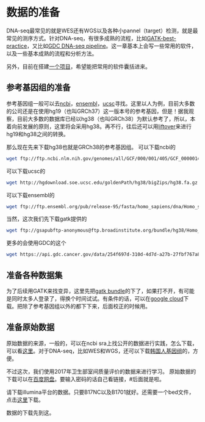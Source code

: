 # 数据的准备

DNA-seq最常见的就是WES还有WGS以及各种小pannel（target）检测，就是最常见的测序方式。针对DNA-seq，有很多成熟的流程，比如[GATK-best-practice](https://software.broadinstitute.org/gatk/best-practices/workflow?id=11145)，又比如[GDC DNA-seq pipeline](https://docs.gdc.cancer.gov/Data/Bioinformatics_Pipelines/DNA_Seq_Variant_Calling_Pipeline/)。这一章基本上会写一些常用的软件，以及一些基本成熟的流程和分析方法。

另外，目前在搭建[一个项目](https://github.com/pzweuj/DNApipeline)，希望能把常用的软件囊括进来。

## 参考基因组的准备
参考基因组一般可以去[ncbi](https://www.ncbi.nlm.nih.gov/)，[ensembl](http://www.ensembl.org/index.html)，[ucsc](http://www.genomaize.org/)寻找。这里以人为例，目前大多数的公司还是在使用hg19（也叫GRCh37）这一版本号的参考基因，但是！据我观察，目前大多数的数据库已经以hg38（也叫GRCh38）为默认参考了，所以，本着向前发展的原则，这里将会采用hg38。再不行，往后还可以用[liftover](http://www.genomaize.org/cgi-bin/hgLiftOver)来进行hg19和hg38之间的转换。

那么现在先来下载hg38也就是GRCh38的参考基因组。
可以下载ncbi的
```bash
wget ftp://ftp.ncbi.nlm.nih.gov/genomes/all/GCF/000/001/405/GCF_000001405.38_GRCh38.p12/GCF_000001405.38_GRCh38.p12_genomic.fna.gz
```

可以下载ucsc的
```bash
wget http://hgdownload.soe.ucsc.edu/goldenPath/hg38/bigZips/hg38.fa.gz
```

可以下载ensembl的
```bash
wget ftp://ftp.ensembl.org/pub/release-95/fasta/homo_sapiens/dna/Homo_sapiens.GRCh38.dna.primary_assembly.fa.gz
```

当然，这次我们先下载gatk提供的
```bash
wget ftp://gsapubftp-anonymous@ftp.broadinstitute.org/bundle/hg38/Homo_sapiens_assembly38.fasta.gz
```

更多的会使用GDC的这个
```bash
wget https://api.gdc.cancer.gov/data/254f697d-310d-4d7d-a27b-27fbf767a834
```

## 准备各种数据集
为了后续用GATK来找变异，这里先把[gatk bundle](ftp://gsapubftp-anonymous@ftp.broadinstitute.org/bundle/)的下了，如果打不开，有可能是同时太多人登录了，得换个时间试试。有条件的话，可以在[google cloud](https://console.cloud.google.com/storage/browser/genomics-public-data/resources/broad/hg38/v0)下载。把除了参考基因组以外的都下下来，后面校正的时候用。

## 准备原始数据
原始数据的来源，一般的，可以在ncbi sra上找公开的数据进行实践，怎么下载，可以看[这里](https://pzweuj.github.io/2019/02/13/NCBI-SRA.html)。对于DNA-seq，比如WES和WGS，还可以下载[韩国人基因组](https://pzweuj.github.io/2018/11/16/KPGP.html)的，方便。

不过这次，我们使用2017年卫生部室间质量评价的数据来进行学习。
原始数据的下载可以在[百度网盘](https://pan.baidu.com/s/1_l3U8_7zURGdDckKCk4PVQ#d4df)。要输入密码的话自己看链接，#后面就是啦。

请下载illumina平台的数据。只要B17NC以及B1701就好。还需要一个bed文件，点击[这里](https://github.com/pzweuj/pzweuj.github.io/raw/master/content/data/OCP_Target.bed)下载。

数据的下载先到这。
